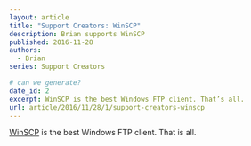 ```yaml
---
layout: article
title: "Support Creators: WinSCP"
description: Brian supports WinSCP
published: 2016-11-28
authors:
  - Brian
series: Support Creators

# can we generate?
date_id: 2
excerpt: Win­SCP is the best Win­dows FTP client. That’s all.
url: article/2016/11/28/1/support-creators-winscp
---
```

[WinSCP](https://winscp.net/eng/index.php) is the best Windows FTP client. That is all.

